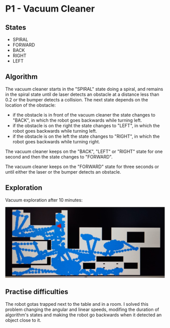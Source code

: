 # P1 - Vacuum Cleaner

## States
- SPIRAL
- FORWARD
- BACK
- RIGHT
- LEFT

## Algorithm
The vacuum cleaner starts in the "SPIRAL" state doing a spiral, and remains in the spiral state until de laser detects an obstacle at a distance less than 0.2 or the bumper detects a collision. The next state depends on the location of the obstacle:
- if the obstacle is in front of the vacuum cleaner the state changes to "BACK", in which the robot goes backwards while turning left.
- if the obstacle is on the right the state changes to "LEFT", in which the robot goes backwards while turning left.
- if the obstacle is on the left the state changes to "RIGHT", in which the robot goes backwards while turning right.

The vacuum cleaner keeps on the "BACK", "LEFT" or "RIGHT" state for one second and then the state changes to "FORWARD".

The vacuum cleaner keeps on the "FORWARD" state for three seconds or until either the laser or the bumper detects an obstacle.


## Exploration
Vacuum exploration after 10 minutes:

![Vacuum cleaner](https://github.com/urjc-docencia-robotica-movil/blog-robotica-movil-24-25-sandrag4/blob/main/files/Image-p1.jpeg "Vacuum cleaner")


## Practise difficulties
The robot gotas trapped next to the table and in a room. I solved this problem changing the angular and linear speeds, modifing the duration of algorithm's states and making the robot go backwards when it detected an object close to it.


